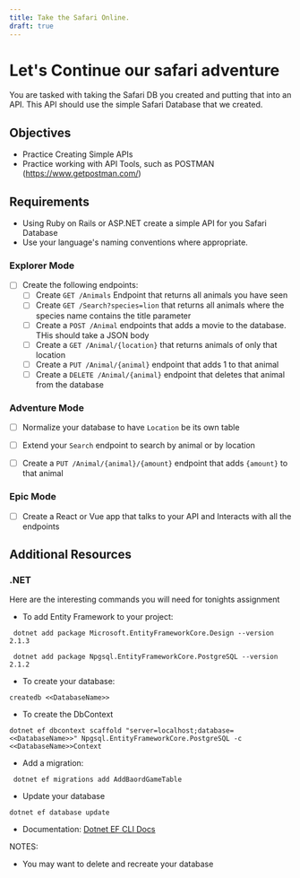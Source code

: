 ```yaml
---
title: Take the Safari Online.
draft: true
---
```


# Let's Continue our safari adventure

You are tasked with taking the Safari DB you created and putting that into an API. This API should use the simple Safari Database that we created. 



## Objectives
- Practice Creating Simple APIs
- Practice working with API Tools, such as POSTMAN (https://www.getpostman.com/)

## Requirements
- Using Ruby on Rails or ASP.NET create a simple API for you Safari Database
- Use your language's naming conventions where appropriate. 


### Explorer Mode

* [ ] Create the following endpoints: 
    - [ ] Create `GET /Animals` Endpoint that returns all animals you have seen
    - [ ] Create `GET /Search?species=lion` that returns all animals where the species name contains the title parameter
    - [ ] Create a `POST /Animal` endpoints that adds a movie to the database. THis should take a JSON body
    - [ ] Create a `GET /Animal/{location}` that returns animals of only that location
    - [ ] Create a `PUT /Animal/{animal}` endpoint that adds 1 to that animal
    - [ ] Create a `DELETE /Animal/{animal}` endpoint that deletes that animal from the database
 
### Adventure Mode
- [ ] Normalize your database to have `Location` be its own table
- [ ] Extend your `Search` endpoint to search by animal or by location
- [ ] Create a `PUT /Animal/{animal}/{amount}` endpoint that adds `{amount}` to that animal


### Epic Mode
- [ ] Create a React or Vue app that talks to your API and Interacts with all the endpoints


## Additional Resources

### .NET 

Here are the interesting commands you will need for tonights assignment

- To add Entity Framework to your project: 
``` 
 dotnet add package Microsoft.EntityFrameworkCore.Design --version 2.1.3

 dotnet add package Npgsql.EntityFrameworkCore.PostgreSQL --version 2.1.2
 ```

 - To create your database:
 ```
 createdb <<DatabaseName>>
 ```

 - To create the DbContext
 ```
 dotnet ef dbcontext scaffold "server=localhost;database=<<DatabaseName>>" Npgsql.EntityFrameworkCore.PostgreSQL -c <<DatabaseName>>Context

```

- Add a migration:
```
 dotnet ef migrations add AddBaordGameTable
```

- Update your database
```
dotnet ef database update  
```

 - Documentation: [Dotnet EF CLI Docs](https://docs.microsoft.com/en-us/ef/core/miscellaneous/cli/dotnet)







NOTES: 
- You may want to delete and recreate your database